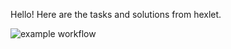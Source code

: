 Hello!
Here are the tasks and solutions from hexlet.

![example workflow](https://github.com/VikkyAblaeva/hexlet-study/actions/workflows/hello-word.yml/badge.svg)
